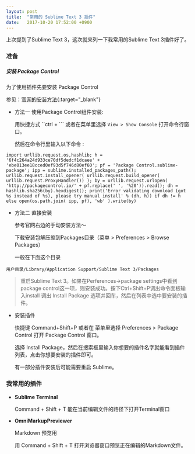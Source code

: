 ```yaml
---
layout: post
title:  "常用的 Sublime Text 3 插件"
date:   2017-10-20 17:52:00 +0900
---
```

上次提到了Sublime Text 3，这次就来列一下我常用的Sublime Text 3插件好了。

### 准备

##### 安装 Package Control

为了使用插件先要安装 Package Control

参见：[官网的安装方法][package_control_3]{:target="_blank"}

- 方法一 使用Package Control组件安装: 

    用快捷方式 ``ctrl + \``` 或者在菜单里选择 `View > Show Console` 打开命令行窗口。

    然后在命令行里输入以下命令 : 

```
import urllib.request,os,hashlib; h = '6f4c264a24d933ce70df5dedcf1dcaee' + 'ebe013ee18cced0ef93d5f746d80ef60'; pf = 'Package Control.sublime-package'; ipp = sublime.installed_packages_path(); urllib.request.install_opener( urllib.request.build_opener( urllib.request.ProxyHandler()) ); by = urllib.request.urlopen( 'http://packagecontrol.io/' + pf.replace(' ', '%20')).read(); dh = hashlib.sha256(by).hexdigest(); print('Error validating download (got %s instead of %s), please try manual install' % (dh, h)) if dh != h else open(os.path.join( ipp, pf), 'wb' ).write(by)
```

- 方法二 直接安装

    参考官网右边的手动安装方法～

    下载安装包解压缩到Packages目录（菜单 > Preferences > Browse Packages）

    一般在下面这个目录

```
用户目录/Library/Application Support/Sublime Text 3/Packages
```

> 重启Sublime Text 3。如果在Perferences->package settings中看到package control这一项，则安装成功。按下Ctrl+Shift+P调出命令面板输入install 调出 Install Package 选项并回车，然后在列表中选中要安装的插件。

* 安装插件

    快捷键 Command+Shift+P 或者在 菜单里选择 Preferences > Package Control 打开 Package Control 窗口。

    选择 Install Package，然后在搜索框里输入你想要的插件名字就能看到插件列表，点击你想要安装的插件即可。

    有一部分插件安装后可能需要重启 Sublime。

### 我常用的插件

* **Sublime Terminal**

    Command + Shift + T 能在当前编辑文件的路径下打开Terminal窗口

* **OmniMarkupPreviewer**

    Markdown 预览用

    用 Command + Shift + T 打开浏览器窗口预览正在编辑的Markdown文件。

[package_control_3]: https://packagecontrol.io/installation#st3
